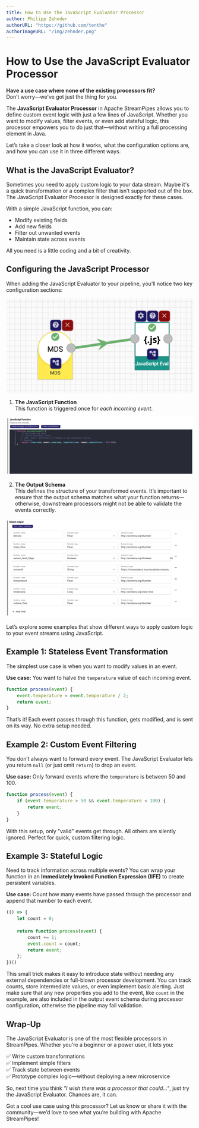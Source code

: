 ```yaml
---
title: How to Use the JavaScript Evaluator Processor
author: Philipp Zehnder
authorURL: "https://github.com/tenthe"
authorImageURL: "/img/zehnder.png"
---
```


# How to Use the JavaScript Evaluator Processor 

**Have a use case where none of the existing processors fit?**  
Don’t worry—we’ve got just the thing for you.

The **JavaScript Evaluator Processor** in Apache StreamPipes allows you to define custom event logic with just a few lines of JavaScript. Whether you want to modify values, filter events, or even add stateful logic, this processor empowers you to do just that—without writing a full processing element in Java.

<!--truncate-->

Let’s take a closer look at how it works, what the configuration options are, and how you can use it in three different ways.


## What is the JavaScript Evaluator?

Sometimes you need to apply custom logic to your data stream. Maybe it's a quick transformation or a complex filter that isn’t supported out of the box. The JavaScript Evaluator Processor is designed exactly for these cases.

With a simple JavaScript function, you can:

- Modify existing fields
- Add new fields
- Filter out unwanted events
- Maintain state across events

All you need is a little coding and a bit of creativity.


## Configuring the JavaScript Processor
When adding the JavaScript Evaluator to your pipeline, you’ll notice two key configuration sections:

<img src="/img/blog/2025-04-09/javascript-processor-pipeline.png" alt="Javascript Processor in Pipeline"/>

1. **The JavaScript Function**  
   This function is triggered once for *each incoming event*.

<img src="/img/blog/2025-04-09/javascript-processor-code.png" alt="Javascript Processor Code Editor"/>

2. **The Output Schema**  
   This defines the structure of your transformed events. It’s important to ensure that the output schema matches what your function returns—otherwise, downstream processors might not be able to validate the events correctly.

<img src="/img/blog/2025-04-09/javascript-processor-event-schema.png" alt="Javascript Processor Event Schema Editor"/>


Let’s explore some examples that show different ways to apply custom logic to your event streams using JavaScript.

## Example 1: Stateless Event Transformation

The simplest use case is when you want to modify values in an event.

**Use case:** You want to halve the `temperature` value of each incoming event.

```javascript
function process(event) {
    event.temperature = event.temperature / 2;
    return event;
}
```

That’s it! Each event passes through this function, gets modified, and is sent on its way. No extra setup needed.


## Example 2: Custom Event Filtering

You don’t always want to forward every event. The JavaScript Evaluator lets you return `null` (or just omit `return`) to drop an event.

**Use case:** Only forward events where the `temperature` is between 50 and 100.

```javascript
function process(event) {
    if (event.temperature > 50 && event.temperature < 100) {
        return event;
    }
}
```

With this setup, only "valid" events get through. All others are silently ignored. Perfect for quick, custom filtering logic.


## Example 3: Stateful Logic

Need to track information across multiple events? You can wrap your function in an **Immediately Invoked Function Expression (IIFE)** to create persistent variables.

**Use case:** Count how many events have passed through the processor and append that number to each event.

```javascript
(() => {
    let count = 0;

    return function process(event) {
        count += 1;
        event.count = count;
        return event;
    };
})()
```

This small trick makes it easy to introduce state without needing any external dependencies or full-blown processor development. You can track counts, store intermediate values, or even implement basic alerting.
Just make sure that any new properties you add to the event, like `count` in the example, are also included in the output event schema during processor configuration, otherwise the pipeline may fail validation.

## Wrap-Up

The JavaScript Evaluator is one of the most flexible processors in StreamPipes. Whether you're a beginner or a power user, it lets you:

✅ Write custom transformations  
✅ Implement simple filters  
✅ Track state between events  
✅ Prototype complex logic—without deploying a new microservice

So, next time you think *"I wish there was a processor that could..."*, just try the JavaScript Evaluator. Chances are, it can.

Got a cool use case using this processor? Let us know or share it with the community—we’d love to see what you’re building with Apache StreamPipes!

